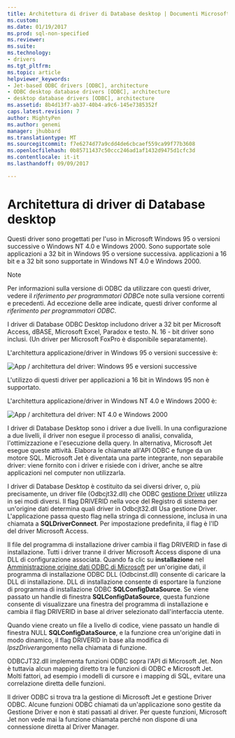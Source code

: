 ```yaml
---
title: Architettura di driver di Database desktop | Documenti Microsoft
ms.custom: 
ms.date: 01/19/2017
ms.prod: sql-non-specified
ms.reviewer: 
ms.suite: 
ms.technology:
- drivers
ms.tgt_pltfrm: 
ms.topic: article
helpviewer_keywords:
- Jet-based ODBC drivers [ODBC], architecture
- ODBC desktop database drivers [ODBC], architecture
- desktop database drivers [ODBC], architecture
ms.assetid: 8b4d13f7-ab37-40b4-a9c6-145e7385352f
caps.latest.revision: 7
author: MightyPen
ms.author: genemi
manager: jhubbard
ms.translationtype: MT
ms.sourcegitcommit: f7e6274d77a9cdd4de6cbcaef559ca99f77b3608
ms.openlocfilehash: 0b85711437c50ccc246ad1af1432d9475d1cfc3d
ms.contentlocale: it-it
ms.lasthandoff: 09/09/2017

---
```

# <a name="desktop-database-drivers-architecture"></a>Architettura di driver di Database desktop
Questi driver sono progettati per l'uso in Microsoft Windows 95 o versioni successive o Windows NT 4.0 e Windows 2000. Sono supportate sole applicazioni a 32 bit in Windows 95 o versione successiva. applicazioni a 16 bit e a 32 bit sono supportate in Windows NT 4.0 e Windows 2000.  
  
> [!NOTE]  
>  Per informazioni sulla versione di ODBC da utilizzare con questi driver, vedere il *riferimento per programmatori ODBC*e note sulla versione correnti e precedenti. Ad eccezione delle aree indicate, questi driver conforme al *riferimento per programmatori ODBC*.  
  
 I driver di Database ODBC Desktop includono driver a 32 bit per Microsoft Access, dBASE, Microsoft Excel, Paradox e testo. N. 16 - bit driver sono inclusi. (Un driver per Microsoft FoxPro è disponibile separatamente).  
  
 L'architettura applicazione/driver in Windows 95 o versioni successive è:  
  
 ![App &#47; architettura del driver: Windows 95 e versioni successive](../../odbc/microsoft/media/odbcjetarch1.gif "ODBCJetArch1")  
  
 L'utilizzo di questi driver per applicazioni a 16 bit in Windows 95 non è supportato.  
  
 L'architettura applicazione/driver in Windows NT 4.0 e Windows 2000 è:  
  
 ![App &#47; architettura del driver: NT 4.0 e Windows 2000](../../odbc/microsoft/media/odbcjetarch2.gif "ODBCJetArch2")  
  
 I driver di Database Desktop sono i driver a due livelli. In una configurazione a due livelli, il driver non esegue il processo di analisi, convalida, l'ottimizzazione e l'esecuzione della query. In alternativa, Microsoft Jet esegue queste attività. Elabora le chiamate all'API ODBC e funge da un motore SQL. Microsoft Jet è diventata una parte integrante, non separabile driver: viene fornito con i driver e risiede con i driver, anche se altre applicazioni nel computer non utilizzarla.  
  
 I driver di Database Desktop è costituito da sei diversi driver, o, più precisamente, un driver file (Odbcjt32.dll) che ODBC [gestione Driver](../../odbc/reference/the-driver-manager.md) utilizza in sei modi diversi. Il flag DRIVERID nella voce del Registro di sistema per un'origine dati determina quali driver in Odbcjt32.dll Usa gestione Driver. L'applicazione passa questo flag nella stringa di connessione, inclusa in una chiamata a **SQLDriverConnect**. Per impostazione predefinita, il flag è l'ID del driver Microsoft Access.  
  
 Il file del programma di installazione driver cambia il flag DRIVERID in fase di installazione. Tutti i driver tranne il driver Microsoft Access dispone di una DLL di configurazione associata. Quando fa clic su **installazione** nel [Amministrazione origine dati ODBC di Microsoft](../../odbc/admin/odbc-data-source-administrator.md) per un'origine dati, il programma di installazione ODBC DLL (Odbcinst.dll) consente di caricare la DLL di installazione. DLL di installazione consente di esportare la funzione di programma di installazione ODBC **SQLConfigDataSource**. Se viene passato un handle di finestra **SQLConfigDataSource**, questa funzione consente di visualizzare una finestra del programma di installazione e cambia il flag DRIVERID in base al driver selezionato dall'interfaccia utente.  
  
 Quando viene creato un file a livello di codice, viene passato un handle di finestra NULL **SQLConfigDataSource**, e la funzione crea un'origine dati in modo dinamico, il flag DRIVERID in base alla modifica di *lpszDriver*argomento nella chiamata di funzione.  
  
 ODBCJT32.dll implementa funzioni ODBC sopra l'API di Microsoft Jet. Non è tuttavia alcun mapping diretto tra le funzioni di ODBC e Microsoft Jet. Molti fattori, ad esempio i modelli di cursore e i mapping di SQL, evitare una correlazione diretta delle funzioni.  
  
 Il driver ODBC si trova tra la gestione di Microsoft Jet e gestione Driver ODBC. Alcune funzioni ODBC chiamati da un'applicazione sono gestite da Gestione Driver e non è stati passati al driver. Per queste funzioni, Microsoft Jet non vede mai la funzione chiamata perché non dispone di una connessione diretta al Driver Manager.
